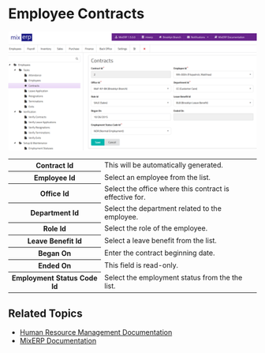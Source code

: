 # Employee Contracts


![New Contract](images/new-contract.png)

<table class="ui padded compact attached small blue table">
    <tr>
        <th>
            Contract Id
        </th>
        <td>
            This will be automatically generated.
        </td>
    </tr>
    <tr>
        <th>
            Employee Id
        </th>
        <td>
            Select an employee from the list.
        </td>
    </tr>
    <tr>
        <th>Office Id
        </th>
        <td>Select the office where this contract is effective for.
        </td>
    </tr>
    <tr>
        <th>Department Id
        </th>
        <td>Select the department related to the employee.
        </td>
    </tr>
    <tr>
        <th>Role Id
        </th>
        <td>Select the role of the employee.
        </td>
    </tr>
    <tr>
        <th>Leave Benefit Id
        </th>
        <td>Select a leave benefit from the list.
        </td>
    </tr>
    <tr>
        <th>Began On
        </th>
        <td>Enter the contract beginning date.
        </td>
    </tr>
    <tr>
        <th>Ended On
        </th>
        <td>This field is read-only.
        </td>
    </tr>
    <tr>
        <th>Employment Status Code Id
        </th>
        <td>Select the employment status from the the list.
        </td>
    </tr>
</table>

## Related Topics
* [Human Resource Management Documentation](index.md)
* [MixERP Documentation](../index.md)